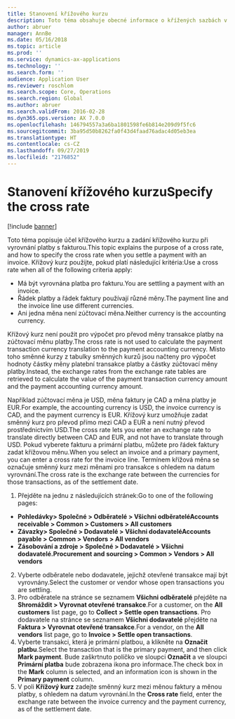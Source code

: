 ```yaml
---
title: Stanovení křížového kurzu
description: Toto téma obsahuje obecné informace o křížených sazbách v aplikaci Microsoft Dynamics 365 Finance.
author: abruer
manager: AnnBe
ms.date: 05/16/2018
ms.topic: article
ms.prod: ''
ms.service: dynamics-ax-applications
ms.technology: ''
ms.search.form: ''
audience: Application User
ms.reviewer: roschlom
ms.search.scope: Core, Operations
ms.search.region: Global
ms.author: abruer
ms.search.validFrom: 2016-02-28
ms.dyn365.ops.version: AX 7.0.0
ms.openlocfilehash: 146794557a3a6ba1801598fe6b814e209d9f5fc6
ms.sourcegitcommit: 3ba95d50b8262fa0f43d4faad76adac4d05eb3ea
ms.translationtype: HT
ms.contentlocale: cs-CZ
ms.lasthandoff: 09/27/2019
ms.locfileid: "2176852"
---
```

# <a name="specify-the-cross-rate"></a><span data-ttu-id="a8e10-103">Stanovení křížového kurzu</span><span class="sxs-lookup"><span data-stu-id="a8e10-103">Specify the cross rate</span></span>

[!include [banner](../includes/banner.md)]

<span data-ttu-id="a8e10-104">Toto téma popisuje účel křížového kurzu a zadání křížového kurzu při vyrovnání platby s fakturou.</span><span class="sxs-lookup"><span data-stu-id="a8e10-104">This topic explains the purpose of a cross rate, and how to specify the cross rate when you settle a payment with an invoice.</span></span> <span data-ttu-id="a8e10-105">Křížový kurz použijte, pokud platí následující kritéria:</span><span class="sxs-lookup"><span data-stu-id="a8e10-105">Use a cross rate when all of the following criteria apply:</span></span> 
-   <span data-ttu-id="a8e10-106">Má být vyrovnána platba pro fakturu.</span><span class="sxs-lookup"><span data-stu-id="a8e10-106">You are settling a payment with an invoice.</span></span> 
-   <span data-ttu-id="a8e10-107">Řádek platby a řádek faktury používají různé měny.</span><span class="sxs-lookup"><span data-stu-id="a8e10-107">The payment line and the invoice line use different currencies.</span></span> 
-   <span data-ttu-id="a8e10-108">Ani jedna měna není zúčtovací měna.</span><span class="sxs-lookup"><span data-stu-id="a8e10-108">Neither currency is the accounting currency.</span></span> 

<span data-ttu-id="a8e10-109">Křížový kurz není použit pro výpočet pro převod měny transakce platby na zúčtovací měnu platby.</span><span class="sxs-lookup"><span data-stu-id="a8e10-109">The cross rate is not used to calculate the payment transaction currency translation to the payment accounting currency.</span></span> <span data-ttu-id="a8e10-110">Místo toho směnné kurzy z tabulky směnných kurzů jsou načteny pro výpočet hodnoty částky měny platební transakce platby a částky zúčtovací měny platby.</span><span class="sxs-lookup"><span data-stu-id="a8e10-110">Instead, the exchange rates from the exchange rate tables are retrieved to calculate the value of the payment transaction currency amount and the payment accounting currency amount.</span></span> 

<span data-ttu-id="a8e10-111">Například zúčtovací měna je USD, měna faktury je CAD a měna platby je EUR.</span><span class="sxs-lookup"><span data-stu-id="a8e10-111">For example, the accounting currency is USD, the invoice currency is CAD, and the payment currency is EUR.</span></span> <span data-ttu-id="a8e10-112">Křížový kurz umožňuje zadat směnný kurz pro převod přímo mezi CAD a EUR a není nutný převod prostřednictvím USD.</span><span class="sxs-lookup"><span data-stu-id="a8e10-112">The cross rate lets you enter an exchange rate to translate directly between CAD and EUR, and not have to translate through USD.</span></span> <span data-ttu-id="a8e10-113">Pokud vyberete fakturu a primární platbu, můžete pro řádek faktury zadat křížovou měnu.</span><span class="sxs-lookup"><span data-stu-id="a8e10-113">When you select an invoice and a primary payment, you can enter a cross rate for the invoice line.</span></span> <span data-ttu-id="a8e10-114">Termínem křížová měna se označuje směnný kurz mezi měnami pro transakce s ohledem na datum vyrovnání.</span><span class="sxs-lookup"><span data-stu-id="a8e10-114">The cross rate is the exchange rate between the currencies for those transactions, as of the settlement date.</span></span>

1.  <span data-ttu-id="a8e10-115">Přejděte na jednu z následujících stránek:</span><span class="sxs-lookup"><span data-stu-id="a8e10-115">Go to one of the following pages:</span></span>
- <span data-ttu-id="a8e10-116">**Pohledávky> Společné > Odběratelé > Všichni odběratelé**</span><span class="sxs-lookup"><span data-stu-id="a8e10-116">**Accounts receivable > Common > Customers > All customers**</span></span> 
- <span data-ttu-id="a8e10-117">**Závazky> Společné > Dodavatelé > Všichni dodavatelé**</span><span class="sxs-lookup"><span data-stu-id="a8e10-117">**Accounts payable > Common > Vendors > All vendors**</span></span> 
- <span data-ttu-id="a8e10-118">**Zásobování a zdroje > Společné > Dodavatelé > Všichni dodavatelé.**</span><span class="sxs-lookup"><span data-stu-id="a8e10-118">**Procurement and sourcing > Common > Vendors > All vendors**</span></span>
2.  <span data-ttu-id="a8e10-119">Vyberte odběratele nebo dodavatele, jejichž otevřené transakce mají být vyrovnány.</span><span class="sxs-lookup"><span data-stu-id="a8e10-119">Select the customer or vendor whose open transactions you are settling.</span></span> 
3.  <span data-ttu-id="a8e10-120">Pro odběratele na stránce se seznamem **Všichni odběratelé** přejděte na **Shromáždit > Vyrovnat otevřené transakce**.</span><span class="sxs-lookup"><span data-stu-id="a8e10-120">For a customer, on the **All customers** list page, go to **Collect > Settle open transactions**.</span></span> <span data-ttu-id="a8e10-121">Pro dodavatele na stránce se seznamem **Všichni dodavatelé** přejděte na **Faktura > Vyrovnat otevřené transakce**.</span><span class="sxs-lookup"><span data-stu-id="a8e10-121">For a vendor, on the **All vendors** list page, go to **Invoice > Settle open transactions**.</span></span> 
4.  <span data-ttu-id="a8e10-122">Vyberte transakci, která je primární platbou, a klikněte na **Označit platbu**.</span><span class="sxs-lookup"><span data-stu-id="a8e10-122">Select the transaction that is the primary payment, and then click **Mark payment**.</span></span> <span data-ttu-id="a8e10-123">Bude zaškrtnuto políčko ve sloupci **Označit** a ve sloupci **Primární platba** bude zobrazena ikona pro informace.</span><span class="sxs-lookup"><span data-stu-id="a8e10-123">The check box in the **Mark** column is selected, and an information icon is shown in the **Primary payment** column.</span></span> 
5.  <span data-ttu-id="a8e10-124">V poli **Křížový kurz** zadejte směnný kurz mezi měnou faktury a měnou platby, s ohledem na datum vyrovnání.</span><span class="sxs-lookup"><span data-stu-id="a8e10-124">In the **Cross rate** field, enter the exchange rate between the invoice currency and the payment currency, as of the settlement date.</span></span> 
